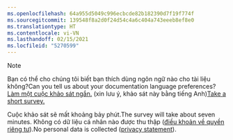 ```yaml
---
ms.openlocfilehash: 64a955d5049c996ecbcde82b182390d7f19f774f
ms.sourcegitcommit: 139548f8a2d0f24d54c4a6c404a743eeeb8ef8e0
ms.translationtype: HT
ms.contentlocale: vi-VN
ms.lasthandoff: 02/15/2021
ms.locfileid: "5270599"
---
```

> [!NOTE]
><span data-ttu-id="3c9ec-101">Bạn có thể cho chúng tôi biết bạn thích dùng ngôn ngữ nào cho tài liệu không?</span><span class="sxs-lookup"><span data-stu-id="3c9ec-101">Can you tell us about your documentation language preferences?</span></span> <span data-ttu-id="3c9ec-102">[Làm một cuộc khảo sát ngắn.](https://aka.ms/BAG_Docs_Language_Survey) (xin lưu ý, khảo sát này bằng tiếng Anh)</span><span class="sxs-lookup"><span data-stu-id="3c9ec-102">[Take a short survey.](https://aka.ms/BAG_Docs_Language_Survey)</span></span>
>
><span data-ttu-id="3c9ec-103">Cuộc khảo sát sẽ mất khoảng bảy phút.</span><span class="sxs-lookup"><span data-stu-id="3c9ec-103">The survey will take about seven minutes.</span></span> <span data-ttu-id="3c9ec-104">Không có dữ liệu cá nhân nào được thu thập ([điều khoản về quyền riêng tư](https://go.microsoft.com/fwlink/?LinkId=521839)).</span><span class="sxs-lookup"><span data-stu-id="3c9ec-104">No personal data is collected ([privacy statement](https://go.microsoft.com/fwlink/?LinkId=521839)).</span></span>
